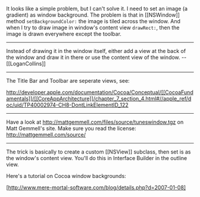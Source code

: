 

It looks like a simple problem, but I can't solve it. I need to set an image (a gradient) as window background. The problem is that in [[NSWindow]] method <code>setBackgroundColor:</code> the image is tiled across the window. And when I try to draw image in window's content view <code>drawRect:</code>, then the image is drawn everywhere except the toolbar.

----

Instead of drawing it in the window itself, either add a view at the back of the window and draw it in there or use the content view of the window. --[[LoganCollins]]

----

The Title Bar and Toolbar are seperate views, see:

http://developer.apple.com/documentation/Cocoa/Conceptual/[[CocoaFundamentals]]/[[CoreAppArchitecture]]/chapter_7_section_4.html#//apple_ref/doc/uid/TP40002974-CH8-DontLinkElementID_122

----

Have a look at http://mattgemmell.com/files/source/tuneswindow.tgz on Matt Gemmell's site.
Make sure you read the license: http://mattgemmell.com/source/

----

The trick is basically to create a custom [[NSView]] subclass, then set is as the window's content view. You'll do this in Interface Builder in the outline view.

Here's a tutorial on Cocoa window backgrounds:

[http://www.mere-mortal-software.com/blog/details.php?d=2007-01-08]